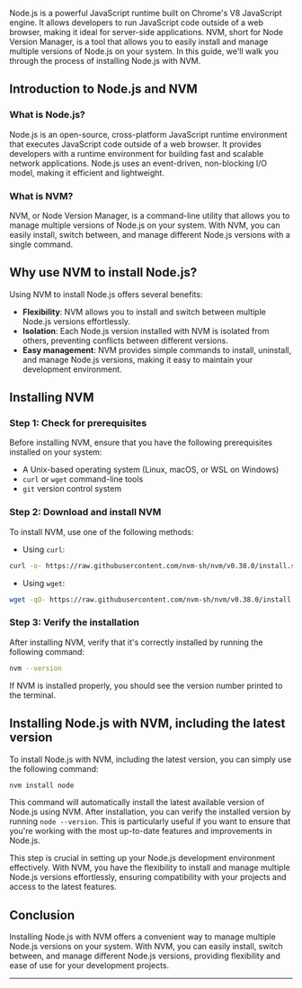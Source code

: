Node.js is a powerful JavaScript runtime built on Chrome's V8 JavaScript engine. It allows developers to run JavaScript code outside of a web browser, making it ideal for server-side applications. NVM, short for Node Version Manager, is a tool that allows you to easily install and manage multiple versions of Node.js on your system. In this guide, we'll walk you through the process of installing Node.js with NVM.

## Introduction to Node.js and NVM

### What is Node.js?

Node.js is an open-source, cross-platform JavaScript runtime environment that executes JavaScript code outside of a web browser. It provides developers with a runtime environment for building fast and scalable network applications. Node.js uses an event-driven, non-blocking I/O model, making it efficient and lightweight.

### What is NVM?

NVM, or Node Version Manager, is a command-line utility that allows you to manage multiple versions of Node.js on your system. With NVM, you can easily install, switch between, and manage different Node.js versions with a single command.

## Why use NVM to install Node.js?

Using NVM to install Node.js offers several benefits:

- **Flexibility**: NVM allows you to install and switch between multiple Node.js versions effortlessly.
- **Isolation**: Each Node.js version installed with NVM is isolated from others, preventing conflicts between different versions.
- **Easy management**: NVM provides simple commands to install, uninstall, and manage Node.js versions, making it easy to maintain your development environment.

## Installing NVM

### Step 1: Check for prerequisites

Before installing NVM, ensure that you have the following prerequisites installed on your system:

- A Unix-based operating system (Linux, macOS, or WSL on Windows)
- `curl` or `wget` command-line tools
- `git` version control system

### Step 2: Download and install NVM

To install NVM, use one of the following methods:

- Using `curl`:

```bash
curl -o- https://raw.githubusercontent.com/nvm-sh/nvm/v0.38.0/install.sh | bash
```

- Using `wget`:

```bash
wget -qO- https://raw.githubusercontent.com/nvm-sh/nvm/v0.38.0/install.sh | bash
```

### Step 3: Verify the installation

After installing NVM, verify that it's correctly installed by running the following command:

```bash
nvm --version
```

If NVM is installed properly, you should see the version number printed to the terminal.

## Installing Node.js with NVM, including the latest version

To install Node.js with NVM, including the latest version, you can simply use the following command:

```bash
nvm install node
```

This command will automatically install the latest available version of Node.js using NVM. After installation, you can verify the installed version by running `node --version`. This is particularly useful if you want to ensure that you're working with the most up-to-date features and improvements in Node.js.

This step is crucial in setting up your Node.js development environment effectively. With NVM, you have the flexibility to install and manage multiple Node.js versions effortlessly, ensuring compatibility with your projects and access to the latest features.

## Conclusion

Installing Node.js with NVM offers a convenient way to manage multiple Node.js versions on your system. With NVM, you can easily install, switch between, and manage different Node.js versions, providing flexibility and ease of use for your development projects.

---
